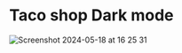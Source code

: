 # Taco shop Dark mode

![Screenshot 2024-05-18 at 16 25 31](https://github.com/KunnikarB/taco-shop/assets/138579856/716b9327-bc59-4898-adc0-dd2e6f2e750e)
